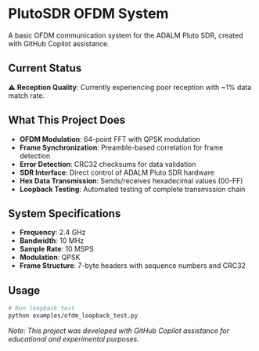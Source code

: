 # PlutoSDR OFDM System

A basic OFDM communication system for the ADALM Pluto SDR, created with GitHub Copilot assistance.

## Current Status
⚠️ **Reception Quality**: Currently experiencing poor reception with ~1% data match rate.

## What This Project Does
- **OFDM Modulation**: 64-point FFT with QPSK modulation
- **Frame Synchronization**: Preamble-based correlation for frame detection
- **Error Detection**: CRC32 checksums for data validation
- **SDR Interface**: Direct control of ADALM Pluto SDR hardware
- **Hex Data Transmission**: Sends/receives hexadecimal values (00-FF)
- **Loopback Testing**: Automated testing of complete transmission chain

## System Specifications
- **Frequency**: 2.4 GHz
- **Bandwidth**: 10 MHz
- **Sample Rate**: 10 MSPS
- **Modulation**: QPSK
- **Frame Structure**: 7-byte headers with sequence numbers and CRC32

## Usage
```bash
# Run loopback test
python examples/ofdm_loopback_test.py
```

*Note: This project was developed with GitHub Copilot assistance for educational and experimental purposes.*